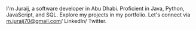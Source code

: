 I'm Juraij, a software developer in Abu Dhabi.
Proficient in Java, Python, JavaScript, and SQL.
Explore my projects in my portfolio.
Let's connect via m.juraij70@gmail.com/ LinkedIn/ Twitter.

<!---
Juraij70/Juraij70 is a ✨ special ✨ repository because its `README.md` (this file) appears on your GitHub profile.
You can click the Preview link to take a look at your changes.
--->
